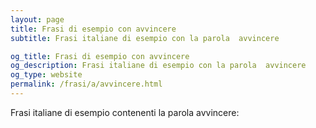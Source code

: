 ```yaml
---
layout: page
title: Frasi di esempio con avvincere 
subtitle: Frasi italiane di esempio con la parola  avvincere

og_title: Frasi di esempio con avvincere 
og_description: Frasi italiane di esempio con la parola  avvincere
og_type: website
permalink: /frasi/a/avvincere.html
---
```


Frasi italiane di esempio contenenti la parola avvincere:


